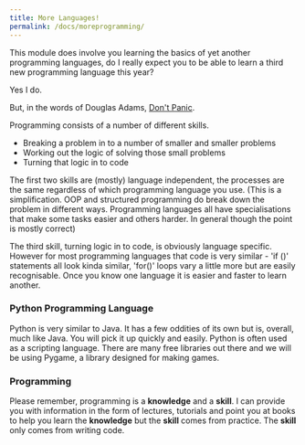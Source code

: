 ```yaml
---
title: More Languages!
permalink: /docs/moreprogramming/
---
```


This module does involve you learning the basics of yet another programming languages, do I really expect you to be able to learn a third new programming language this year?  

Yes I do.  

But, in the words of Douglas Adams, [Don't Panic](https://en.wikipedia.org/wiki/The_Hitchhiker%27s_Guide_to_the_Galaxy).  

Programming consists of a number of different skills.  
* Breaking a problem in to a number of smaller and smaller problems  
* Working out the logic of solving those small problems  
* Turning that logic in to code  

The first two skills are (mostly) language independent, the processes are the same regardless of which programming language you use. (This is a simplification. OOP and structured programming do break down the problem in different ways. Programming languages all have specialisations that make some tasks easier and others harder. In general though the point is mostly correct)  

The third skill, turning logic in to code, is obviously language specific. However for most programming languages that code is very similar - 'if ()' statements all look kinda similar, 'for()' loops vary a little more but are easily recognisable. Once you know one language it is easier and faster to learn another.

### Python Programming Language

Python is very similar to Java. It has a few oddities of its own but is, overall, much like Java. You will pick it up quickly and 
easily. Python is often used as a scripting language. There are many free libraries out there and we will be using Pygame, a library designed for making games.


### Programming

Please remember, programming is a **knowledge** and a **skill**. I can provide you with information in the form of lectures, tutorials and point you at books to help you learn the **knowledge** but the **skill** comes from practice. The **skill** only comes from writing code.